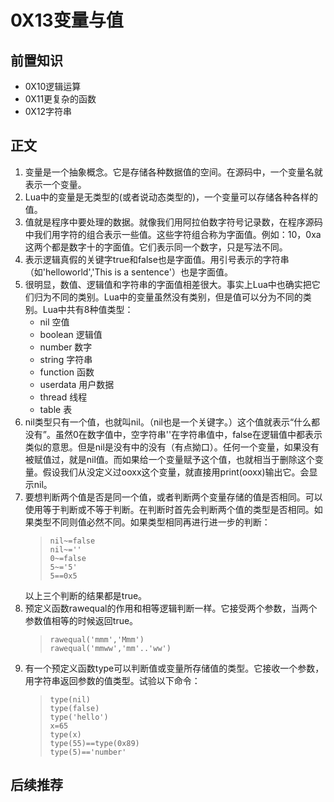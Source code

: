 # 0X13变量与值
## 前置知识
* 0X10逻辑运算
* 0X11更复杂的函数
* 0X12字符串
## 正文
1. 变量是一个抽象概念。它是存储各种数据值的空间。在源码中，一个变量名就表示一个变量。
2. Lua中的变量是无类型的(或者说动态类型的)，一个变量可以存储各种各样的值。
3. 值就是程序中要处理的数据。就像我们用阿拉伯数字符号记录数，在程序源码中我们用字符的组合表示一些值。这些字符组合称为字面值。例如：10，0xa这两个都是数字十的字面值。它们表示同一个数字，只是写法不同。
4. 表示逻辑真假的关键字true和false也是字面值。用引号表示的字符串（如'helloworld','This is a sentence'）也是字面值。
5. 很明显，数值、逻辑值和字符串的字面值相差很大。事实上Lua中也确实把它们归为不同的类别。Lua中的变量虽然没有类别，但是值可以分为不同的类别。Lua中共有8种值类型：
    * nil 空值
    * boolean 逻辑值
    * number 数字
    * string 字符串
    * function 函数
    * userdata 用户数据
    * thread 线程
    * table 表
6. nil类型只有一个值，也就叫nil。（nil也是一个关键字。）这个值就表示“什么都没有”。虽然0在数字值中，空字符串''在字符串值中，false在逻辑值中都表示类似的意思。但是nil是没有中的没有（有点拗口）。任何一个变量，如果没有被赋值过，就是nil值。而如果给一个变量赋予这个值，也就相当于删除这个变量。假设我们从没定义过ooxx这个变量，就直接用print(ooxx)输出它。会显示nil。
7. 要想判断两个值是否是同一个值，或者判断两个变量存储的值是否相同。可以使用等于判断或不等于判断。在判断时首先会判断两个值的类型是否相同。如果类型不同则值必然不同。如果类型相同再进行进一步的判断：
    >```
    >nil~=false
    >nil~=''
    >0~=false
    >5~='5'
    >5==0x5
    >```
    以上三个判断的结果都是true。
8. 预定义函数rawequal的作用和相等逻辑判断一样。它接受两个参数，当两个参数值相等的时候返回true。
    >```
    >rawequal('mmm','Mmm')
    >rawequal('mmww','mm'..'ww')
    >```
9. 有一个预定义函数type可以判断值或变量所存储值的类型。它接收一个参数，用字符串返回参数的值类型。试验以下命令：
    >```
    >type(nil)
    >type(false)
    >type('hello')
    >x=65
    >type(x)
    >type(55)==type(0x89)
    >type(5)=='number'
    >```
## 后续推荐